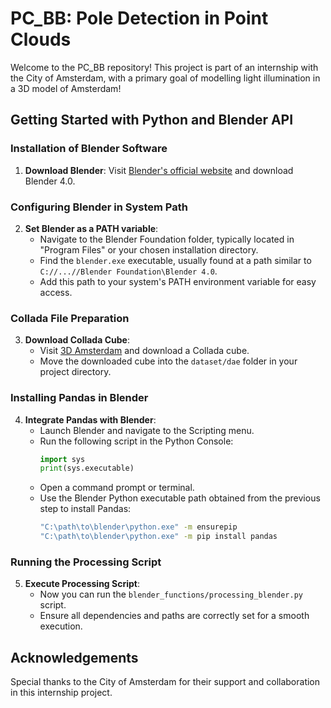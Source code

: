 # PC_BB: Pole Detection in Point Clouds
Welcome to the PC_BB repository! This project is part of an internship with the City of Amsterdam, with a primary goal of modelling light illumination in a 3D model of Amsterdam!

## Getting Started with Python and Blender API

### Installation of Blender Software
1. **Download Blender**: Visit [Blender's official website](https://www.blender.org/) and download Blender 4.0.

### Configuring Blender in System Path
2. **Set Blender as a PATH variable**:
   - Navigate to the Blender Foundation folder, typically located in "Program Files" or your chosen installation directory.
   - Find the `blender.exe` executable, usually found at a path similar to `C://...//Blender Foundation\Blender 4.0`.
   - Add this path to your system's PATH environment variable for easy access.

### Collada File Preparation
3. **Download Collada Cube**:
   - Visit [3D Amsterdam](https://3d.amsterdam.nl/) and download a Collada cube.
   - Move the downloaded cube into the `dataset/dae` folder in your project directory.

### Installing Pandas in Blender
4. **Integrate Pandas with Blender**:
   - Launch Blender and navigate to the Scripting menu.
   - Run the following script in the Python Console:
     ```python
     import sys
     print(sys.executable)
     ```
   - Open a command prompt or terminal.
   - Use the Blender Python executable path obtained from the previous step to install Pandas:
     ```bash
     "C:\path\to\blender\python.exe" -m ensurepip
     "C:\path\to\blender\python.exe" -m pip install pandas
     ```

### Running the Processing Script
5. **Execute Processing Script**:
   - Now you can run the `blender_functions/processing_blender.py` script.
   - Ensure all dependencies and paths are correctly set for a smooth execution.

## Acknowledgements
Special thanks to the City of Amsterdam for their support and collaboration in this internship project.
